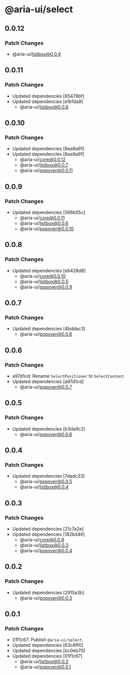 # @aria-ui/select

## 0.0.12

### Patch Changes

- @aria-ui/listbox@0.0.9

## 0.0.11

### Patch Changes

- Updated dependencies [85478bf]
- Updated dependencies [e1b1da9]
  - @aria-ui/listbox@0.0.8

## 0.0.10

### Patch Changes

- Updated dependencies [8ea9a91]
- Updated dependencies [8ea9a91]
  - @aria-ui/core@0.0.12
  - @aria-ui/listbox@0.0.7
  - @aria-ui/popover@0.0.11

## 0.0.9

### Patch Changes

- Updated dependencies [566b55c]
  - @aria-ui/core@0.0.11
  - @aria-ui/listbox@0.0.6
  - @aria-ui/popover@0.0.10

## 0.0.8

### Patch Changes

- Updated dependencies [e6428d8]
  - @aria-ui/core@0.0.10
  - @aria-ui/listbox@0.0.5
  - @aria-ui/popover@0.0.9

## 0.0.7

### Patch Changes

- Updated dependencies [4bddac3]
  - @aria-ui/popover@0.0.8

## 0.0.6

### Patch Changes

- a97d1cd: Rename `SelectPositioner` to `SelectContent`.
- Updated dependencies [a97d1cd]
  - @aria-ui/popover@0.0.7

## 0.0.5

### Patch Changes

- Updated dependencies [b3da9c2]
  - @aria-ui/popover@0.0.6

## 0.0.4

### Patch Changes

- Updated dependencies [7dadc33]
  - @aria-ui/popover@0.0.5
  - @aria-ui/listbox@0.0.4

## 0.0.3

### Patch Changes

- Updated dependencies [21c7a2e]
- Updated dependencies [182bd46]
  - @aria-ui/core@0.0.9
  - @aria-ui/listbox@0.0.3
  - @aria-ui/popover@0.0.4

## 0.0.2

### Patch Changes

- Updated dependencies [2915a3b]
  - @aria-ui/popover@0.0.3

## 0.0.1

### Patch Changes

- 01f1c67: Publish `@aria-ui/select`.
- Updated dependencies [63c6ff0]
- Updated dependencies [bc0eb70]
- Updated dependencies [01f1c67]
  - @aria-ui/listbox@0.0.2
  - @aria-ui/popover@0.0.1
